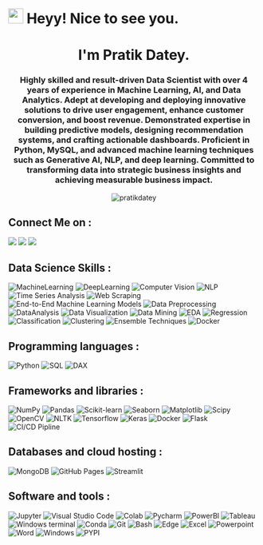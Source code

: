<h1><img src="https://emojis.slackmojis.com/emojis/images/1531849430/4246/blob-sunglasses.gif?1531849430" width="30"/> Heyy! Nice to see you.</h1>
<h1 align="center">I'm Pratik Datey.</h1>

<h3 align="center">Highly skilled and result-driven Data Scientist with over 4 years of experience in Machine Learning, AI, and Data Analytics. Adept at developing and deploying innovative solutions to drive user engagement, enhance customer conversion, and boost revenue. Demonstrated expertise in building predictive models, designing recommendation systems, and crafting actionable dashboards. Proficient in Python, MySQL, and advanced machine learning techniques such as Generative AI, NLP, and deep learning. Committed to transforming data into strategic business insights and achieving measurable business impact.</h3>

<p align="center"> <img src="https://komarev.com/ghpvc/?username=pratikdatey&label=Profile%20views&color=0e75b6&style=flat" alt="pratikdatey" /> </p>

## Connect Me on  :

<p>
  <a href="https://www.linkedin.com/in/pratikdatey/"><img src="https://img.icons8.com/color/48/000000/linkedin.png"/></a>
  <a href="mailto:pratikvdatey@gmail.com"><img src="https://img.icons8.com/fluent/48/000000/gmail-new.png"/></a>
  <a href="https://www.instagram.com/pratik_d_007_/"><img src="https://img.icons8.com/fluent/48/000000/instagram-new.png"/></a>
   
</p>


## Data Science Skills :

<p>
    <img alt="MachineLearning" src="https://img.shields.io/badge/Machine Learning-skyblue?logo=MachineLearning&logoColor=white">
    <img alt="DeepLearning" src="https://custom-icon-badges.herokuapp.com/badge/Deep Learning-skyblue.svg?logo=&logoColor=white">
    <img alt="Computer Vision" src="https://custom-icon-badges.herokuapp.com/badge/Computer Vision-skyblue.svg?&logoColor=white">
    <img alt="NLP" src="https://custom-icon-badges.herokuapp.com/badge/NLP-skyblue.svg?&logoColor=white">
    <img alt="Time Series Analysis" src="https://custom-icon-badges.herokuapp.com/badge/Time Series Analysis-skyblue.svg?&logoColor=white">
    <img alt="Web Scraping" src="https://img.shields.io/badge/Web Scraping-skyblue?logo=CI/CD&logoColor=white">
    <img alt="End-to-End Machine Learning Models" src="https://custom-icon-badges.herokuapp.com/badge/End to End Machine Learning-blue.svg?&logoColor=white">
    <img alt="Data Preprocessing" src="https://custom-icon-badges.herokuapp.com/badge/Data Preprocessing-blue.svg?&logoColor=white">
    <img alt="DataAnalysis" src="https://custom-icon-badges.herokuapp.com/badge/Data Analysis-blue.svg?l&logoColor=white">
    <img alt="Data Visualization" src="https://custom-icon-badges.herokuapp.com/badge/Data Visualization-blue.svg?&logoColor=white">
    <img alt="Data Mining" src="https://custom-icon-badges.herokuapp.com/badge/Data Mining-blue.svg?&logoColor=white">
    <img alt="EDA" src="https://custom-icon-badges.herokuapp.com/badge/EDA-blue.svg?&logoColor=white">
    <img alt="Regression" src="https://custom-icon-badges.herokuapp.com/badge/Regression-darkblue.svg?&logoColor=white">
    <img alt="Classification" src="https://custom-icon-badges.herokuapp.com/badge/Classification-darkblue.svg?&logoColor=white">
    <img alt="Clustering" src="https://custom-icon-badges.herokuapp.com/badge/Clustering-darkblue.svg?&logoColor=white">
    <img alt="Ensemble Techniques" src="https://custom-icon-badges.herokuapp.com/badge/Ensemble Techniques-darkblue.svg?&logoColor=white">
    <img alt="Docker" src="https://custom-icon-badges.herokuapp.com/badge/Docker-darkblue.svg?&logoColor=white">
    

    
    
    
    
    
    
    
    
    
</p>






## Programming languages :

<p>
    <img alt="Python" src="https://img.shields.io/badge/Python-5391FE?logo=python&logoColor=white">
    <img alt="SQL" src="https://custom-icon-badges.herokuapp.com/badge/SQL-025E8C.svg?logo=database&logoColor=white">
    <img alt="DAX" src="https://custom-icon-badges.herokuapp.com/badge/DAX-yellow.svg?logo=DAX&logoColor=white">
</p>

## Frameworks and libraries :

<p>
    <img alt="NumPy" src="https://img.shields.io/badge/Numpy-013243?logo=numpy&logoColor=white">
    <img alt="Pandas" src="https://img.shields.io/badge/Pandas-150458?logo=pandas&logoColor=white">
    <img alt="Scikit-learn" src="https://img.shields.io/badge/scikit_learn-0078D7?logo=scikit-learn&logoColor=white">
    <img alt="Seaborn" src="https://img.shields.io/badge/Seaborn-white?logo=Seaborn&logoColor=white">
    <img alt="Matplotlib" src="https://img.shields.io/badge/Matplotlib-red?logo=Matplotlib&logoColor=white">
    <img alt="Scipy" src="https://img.shields.io/badge/SciPy-654FF0?logo=SciPy&logoColor=white">
    <img alt="OpenCV" src="https://img.shields.io/badge/OpenCV-27338e?logo=OpenCV&logoColor=white">
    <img alt="NLTK" src="https://img.shields.io/badge/NLTK-03599C?logo=NLTK&logoColor=white">
    <img alt="Tensorflow" src="https://img.shields.io/badge/TensorFlow-FF6F00?logo=tensorflow&logoColor=white">
    <img alt="Keras" src="https://img.shields.io/badge/Keras-D00000?logo=Keras&logoColor=white">
    <img alt="Docker" src="https://img.shields.io/badge/Docker-03599C?logo=Docker&logoColor=white">
    <img alt="Flask" src="https://img.shields.io/badge/Flask-grey?logo=flask&logoColor=white">
    <img alt="CI/CD Pipline" src="https://img.shields.io/badge/CI/CD-green?logo=CI/CD&logoColor=white">
    
</p>


## Databases and cloud hosting :

<p>
    <img alt="MongoDB" src ="https://img.shields.io/badge/MongoDB-white?logo=mongodb&logoColor=color">
    <img alt="GitHub Pages" src="https://img.shields.io/badge/GitHub%20Pages-black?logo=github&logoColor=white">
    <img alt="Streamlit" src="https://img.shields.io/badge/Streamlit_Cloud-FF4B4B?logo=Streamlit&logoColor=white">
</p>



## Software and tools :

<p>
    <img alt="Jupyter" src="https://img.shields.io/badge/Jupyter-orange.svg?logo=Jupyter&logoColor=white">
    <img alt="Visual Studio Code" src="https://img.shields.io/badge/Visual%20Studio%20Code-blue.svg?logo=visual-studio-code&logoColor=white">
    <img alt="Colab" src="https://img.shields.io/badge/Colab-yellow?logo=googlecolab&color=525252">
    <img alt="Pycharm" src="https://img.shields.io/badge/PyCharm-000000?logo=Pycharm&logoColor=white">
    <img alt="PowerBI" src="https://img.shields.io/badge/Microsoft_PowerBI-yellow?logo=Power%20BI&logoColor=white">
    <img alt="Tableau" src="https://img.shields.io/badge/Tableau-013243?logo=Tableau&logoColor=white">
    <img alt="Windows terminal" src="https://img.shields.io/badge/Windows%20Terminal-black?logo=windows%20terminal&logoColor=white">
    <img alt="Conda" src="https://img.shields.io/badge/conda-green?logo=anaconda&logoColor=white">
    <img alt="Git" src="https://img.shields.io/badge/Git-F05033.svg?logo=git&logoColor=white">
    <img alt="Bash" src="https://img.shields.io/badge/Bash-green?logo=windows%20terminal&logoColor=white">
    <img alt="Edge" src="https://img.shields.io/badge/Microsoft_Edge-0078D7?logo=Microsoft-edge&logoColor=white">
    <img alt="Excel" src="https://img.shields.io/badge/Microsoft_Excel-217346?logo=microsoft-excel&logoColor=white">
    <img alt="Powerpoint" src="https://img.shields.io/badge/Microsoft_PowerPoint-B7472A?logo=microsoft-powerpoint&logoColor=white">
    <img alt="Word" src="https://img.shields.io/badge/Microsoft_Word-2B579A?logo=microsoft-word&logoColor=white">
    <img alt="Windows" src="https://img.shields.io/badge/Windows-0078D6?logo=windows&logoColor=white">
    <img alt="PYPI" src="https://img.shields.io/badge/PYPI-lightblue?logo=PYPI&logoColor=white">
    
</p>






